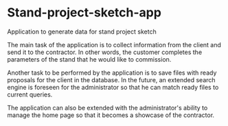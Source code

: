 # Stand-project-sketch-app
Application to generate data for stand project sketch

The main task of the application is to collect information from the client and send it to the contractor.
In other words, the customer completes the parameters of the stand that he would like to commission.

Another task to be performed by the application is to save files with ready proposals for the client in the database.
In the future, an extended search engine is foreseen for the administrator so that he can match ready files to current queries.

The application can also be extended with the administrator's ability to manage the home page so that it becomes a showcase of the contractor.
